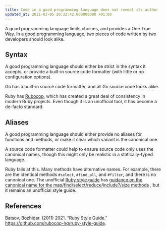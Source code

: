 ```yaml
---
title: Code in a good programming language does not reveal its author
updated_at: 2021-03-05 20:32:42.000000000 +01:00
---
```



A good programming language limits choices, and provides a One True Way. In a good programming language, two pieces of code written by two developers should look alike.

## Syntax
A good programming language should either be strict in the syntax it accepts, or provide a built-in source code formatter (with little or no configuration options).

Go has a built-in source code formatter, and all Go source code looks alike.

Ruby has [Rubocop](https://github.com/rubocop-hq/rubocop), which has created a great deal of consistency in modern Ruby projects. Even though it is an unofficial tool, it has become a de-facto standard.

## Aliases
A good programming language should either provide no aliases for functions and methods, or make it clear which variant is the canonical one.

A source code formatter could help to ensure source code only uses the canonical names, though this might only be realistic in a statically-typed language.

Ruby fails at this. Many methods have alternative names. For example, there are the identical methods `#select`, `#find_all`, and `#filter`, and there is no canonical one. The unofficial [Ruby style guide](https://github.com/rubocop-hq/ruby-style-guide) has [guidance on the canonical name for the map/find/select/reduce/include?/size methods](https://github.com/rubocop-hq/ruby-style-guide#map-find-select-reduce-include-size) , but it remains an unofficial style guide.

## References
Batsov, Bozhidar. (2011) 2021. “Ruby Style Guide.” https://github.com/rubocop-hq/ruby-style-guide.